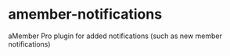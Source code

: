 # amember-notifications
aMember Pro plugin for added notifications (such as new member notifications)
